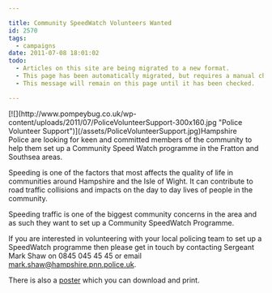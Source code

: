 ```yaml
---

title: Community SpeedWatch Volunteers Wanted
id: 2570
tags:
  - campaigns
date: 2011-07-08 18:01:02
todo:
  - Articles on this site are being migrated to a new format.
  - This page has been automatically migrated, but requires a manual check-&-tune to ensure the format and links all work as expected.
  - This message will remain on this page until it has been checked.

---
```


<div id="_mcePaste" class="mcePaste" style="position: absolute; width: 1px; height: 1px; overflow: hidden; top: 0px; left: -10000px;">﻿</div>
[![](http://www.pompeybug.co.uk/wp-content/uploads/2011/07/PoliceVolunteerSupport-300x160.jpg "Police Volunteer Support")](/assets/PoliceVolunteerSupport.jpg)Hampshire Police are looking for keen and committed members of the community to help them set up a Community Speed Watch programme in the Fratton and Southsea areas.

Speeding is one of the factors that most affects the quality of life in communities around Hampshire and the Isle of Wight. It can contribute to road traffic collisions and impacts on the day to day lives of people in the community.

Speeding traffic is one of the biggest community concerns in the area and as such they want to set up a Community SpeedWatch Programme.

If you are interested in volunteering with your local policing team to set up a SpeedWatch programme then please get in touch by contacting Sergeant Mark Shaw on 0845 045 45 45 or email [mark.shaw@hampshire.pnn.police.uk](mailto:mark.shaw@hampshire.pnn.police.uk).

There is also a [poster](http://www.pompeybug.co.uk/wp-content/uploads/2011/07/SpeedWatch-Volunteer.pdf "SpeedWatch Poster") which you can download and print.